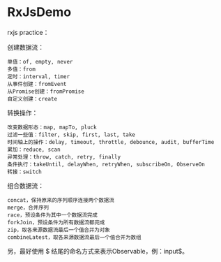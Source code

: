 # RxJsDemo
rxjs practice：

创建数据流：

    单值：of, empty, never
    多值：from
    定时：interval, timer
    从事件创建：fromEvent
    从Promise创建：fromPromise
    自定义创建：create

转换操作：

    改变数据形态：map, mapTo, pluck
    过滤一些值：filter, skip, first, last, take
    时间轴上的操作：delay, timeout, throttle, debounce, audit, bufferTime
    累加：reduce, scan
    异常处理：throw, catch, retry, finally
    条件执行：takeUntil, delayWhen, retryWhen, subscribeOn, ObserveOn
    转接：switch

组合数据流：

    concat，保持原来的序列顺序连接两个数据流
    merge，合并序列
    race，预设条件为其中一个数据流完成
    forkJoin，预设条件为所有数据流都完成
    zip，取各来源数据流最后一个值合并为对象
    combineLatest，取各来源数据流最后一个值合并为数组

另，最好使用 $ 结尾的命名方式来表示Observable，例：input$。
